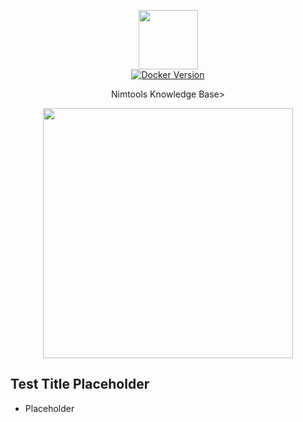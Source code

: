 <p align="center">
  <img src="https://i.imgur.com/vZaCl0Z.png" width="95">
  <br>
  
  <a href="https://hub.docker.com/r/slatedocs/slate">
    <img src="https://img.shields.io/docker/v/slatedocs/slate?sort=semver" alt="Docker Version" /></a>
</p>


<p align="center">Nimtools Knowledge Base></p>

<p align="center">
  <img src="https://i.imgur.com/EBSeQGz.png" width=400>
</p>


Test Title Placeholder
---------------------------------

* Placeholder



